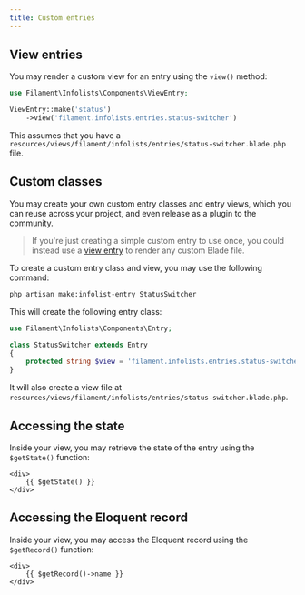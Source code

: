 ```yaml
---
title: Custom entries
---
```


## View entries

You may render a custom view for an entry using the `view()` method:

```php
use Filament\Infolists\Components\ViewEntry;

ViewEntry::make('status')
    ->view('filament.infolists.entries.status-switcher')
```

This assumes that you have a `resources/views/filament/infolists/entries/status-switcher.blade.php` file.

## Custom classes

You may create your own custom entry classes and entry views, which you can reuse across your project, and even release as a plugin to the community.

> If you're just creating a simple custom entry to use once, you could instead use a [view entry](#view-entries) to render any custom Blade file.

To create a custom entry class and view, you may use the following command:

```bash
php artisan make:infolist-entry StatusSwitcher
```

This will create the following entry class:

```php
use Filament\Infolists\Components\Entry;

class StatusSwitcher extends Entry
{
    protected string $view = 'filament.infolists.entries.status-switcher';
}
```

It will also create a view file at `resources/views/filament/infolists/entries/status-switcher.blade.php`.

## Accessing the state

Inside your view, you may retrieve the state of the entry using the `$getState()` function:

```blade
<div>
    {{ $getState() }}
</div>
```

## Accessing the Eloquent record

Inside your view, you may access the Eloquent record using the `$getRecord()` function:

```blade
<div>
    {{ $getRecord()->name }}
</div>
```
